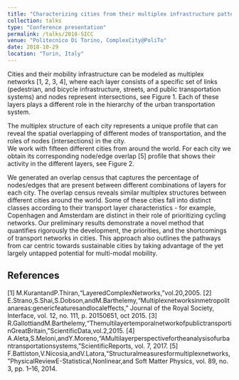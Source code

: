 ```yaml
---
title: "Characterizing cities from their multiplex infrastructure patterns"
collection: talks
type: "Conference presentation"
permalink: /talks/2018-SICC
venue: "Politecnico Di Torino, ComplexCity@PoliTo"
date: 2018-10-29
location: "Turin, Italy"
---
```


Cities and their mobility infrastructure can be modeled as multiplex networks [1, 2, 3, 4], where each layer consists of a specific set of links (pedestrian, and bicycle infrastructure, streets, and public transportation systems) and nodes represent intersections, see Figure 1. Each of these layers plays a different role in the hierarchy of the urban transportation system.

The multiplex structure of each city represents a unique profile that can reveal the spatial overlapping of different modes of transportation, and the roles of nodes (intersections) in the city.  
We work with fifteen different cities from around the world. For each city we obtain its corresponding node/edge overlap [5] profile that shows their activity in the different layers, see Figure 2.

We generated an overlap census that captures the percentage of nodes/edges that are present between different combinations of layers for each city. The overlap census reveals similar multiplex structures between different cities around the world. Some of these cities fall into distinct classes according to their transport layer characteristics - for example, Copenhagen and Amsterdam are distinct in their role of prioritizing cycling networks. Our preliminary results demonstrate a novel method that quantifies rigorously the development, the priorities, and the shortcomings of transport networks in cities. This approach also outlines the pathways from car centric towards sustainable cities by taking advantage of the yet largely untapped potential for multi-modal mobility.

References
---
[1] M.KurantandP.Thiran,“LayeredComplexNetworks,”vol.20,2005.
[2] E.Strano,S.Shai,S.Dobson,andM.Barthelemy,“Multiplexnetworksinmetropolitanareas:genericfeaturesandlocaleffects,” Journal of the Royal Society, Interface, vol. 12, no. 111, p. 20150651, oct 2015.
[3] R.GallottiandM.Barthelemy,“ThemultilayertemporalnetworkofpublictransportinGreatBritain,”ScientificData,vol.2,2015.
[4] A.Aleta,S.Meloni,andY.Moreno,“AMultilayerperspectivefortheanalysisofurbantransportationsystems,”ScientificReports, vol. 7, 2017.
[5] F.Battiston,V.Nicosia,andV.Latora,“Structuralmeasuresformultiplexnetworks,”PhysicalReviewE-Statistical,Nonlinear,and Soft Matter Physics, vol. 89, no. 3, pp. 1–16, 2014.
